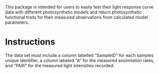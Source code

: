 This package is intended for users to easily test their light response curve data with different photosynthetic models and return photosynthetic functional traits for their measured observations from calculated model parameters. 

# Instructions 
The data set must include a column labelled "SampleID" for each samples unique identifier, a column labeled "A" for the measured assimilation rates, and "PARi" for the measured light intensities recorded. 
